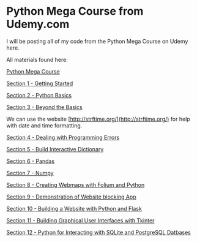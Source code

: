 # Python Mega Course from Udemy.com
I will be posting all of my code from the Python Mega Course on Udemy here.

All materials found here:

[Python Mega Course](https://github.com/spsanderson/python_mega_course/)

[Section 1 - Getting Started](https://github.com/spsanderson/python_mega_course/tree/master/Section1%20-%20Getting%20Started/)

[Section 2 - Python Basics](https://github.com/spsanderson/python_mega_course/tree/master/Section2%20-%20Python%20Basics/)

[Section 3 - Beyond the Basics](https://github.com/spsanderson/python_mega_course/tree/master/Section3%20-%20Beyond%20the%20Basics/)

We can use the website [http://strftime.org/](http://strftime.org/) for help with date and time formatting.

[Section 4 - Dealing with Programming Errors](https://github.com/spsanderson/python_mega_course/tree/master/Section4%20-%20Dealing%20with%20Programming%20Errors)

[Section 5 - Build Interactive Dictionary](https://github.com/spsanderson/python_mega_course/tree/master/Section5%20-%20Build%20Interactive%20Dictionary)

[Section 6 - Pandas](https://github.com/spsanderson/python_mega_course/tree/master/Section6%20-%20Pandas)

[Section 7 - Numpy](https://github.com/spsanderson/python_mega_course/tree/master/Section7%20-%20Numpy)

[Section 8 - Creating Webmaps with Folium and Python](https://github.com/spsanderson/python_mega_course/tree/master/Section8%20-%20Creating%20Webmaps%20with%20Python%20and%20Folium/app2-web-map)

[Section 9 - Demonstration of Website blocking App](https://github.com/spsanderson/python_mega_course/tree/master/Section9%20-%20Demonstration%20of%20Website%20Blocker%20App)

[Section 10 - Building a Website with Python and Flask](https://github.com/spsanderson/python_mega_course/tree/master/Section10%20-%20Building%20a%20Website%20with%20Python%20and%20Flask)

[Section 11 - Building Graphical User Interfaces with Tkinter](https://github.com/spsanderson/python_mega_course/tree/master/Section11%20-%20Introduction%20to%20Tkinter)

[Section 12 - Python for Interacting with SQLite and PostgreSQL Datbases](https://github.com/spsanderson/python_mega_course/tree/master/Section12%20-%20Python%20for%20SQLite%20and%20PostgreSQL%20Databases)